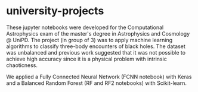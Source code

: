 # university-projects

These jupyter notebooks were developed for the Computational Astrophysics exam of the master's degree in Astrophysics and Cosmology @ UniPD.
The project (in group of 3) was to apply machine learning algorithms to classify three-body encounters of black holes. The dataset was unbalanced and previous work suggested
that it was not possible to achieve high accuracy since it is a physical problem with intrinsic chaoticness.

We applied a Fully Connected Neural Network (FCNN notebook) with Keras and a Balanced Random Forest (RF and RF2 notebooks) with Scikit-learn.
